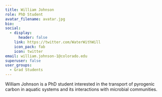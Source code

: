 ```yaml
---
title: William Johnson
role: PhD Student
avatar_filename: avatar.jpg
bio: 
social:
  - display:
      header: false
    link: https://twitter.com/WaterWithWill
    icon_pack: fab
    icon: twitter
email: william.johnson-1@colorado.edu
superuser: false
user_groups:
  - Grad Students
---
```

William Johnson is a PhD student interested in the transport of pyrogenic carbon in aquatic systems and its interactions with microbial communities.
